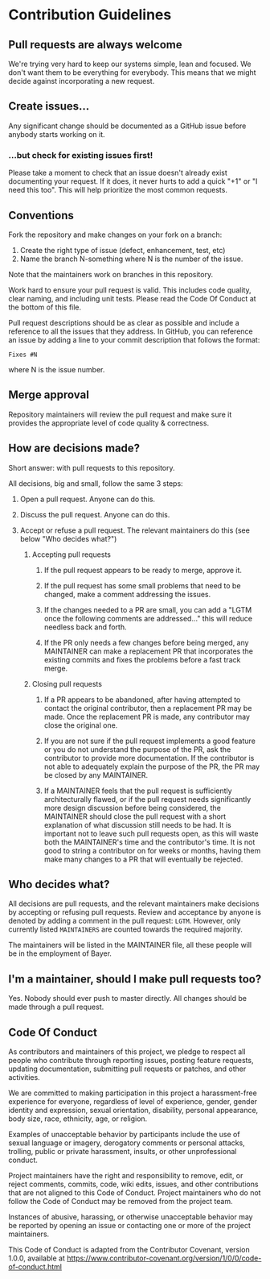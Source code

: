 # Contribution Guidelines

## Pull requests are always welcome

We're trying very hard to keep our systems simple, lean and focused. We don't want them to be everything for everybody.
This means that we might decide
against incorporating a new request.

## Create issues...

Any significant change should be documented as a GitHub issue before anybody starts working on it.

### ...but check for existing issues first!

Please take a moment to check that an issue doesn't already exist documenting your request. If it does, it never hurts
to add a quick "+1" or "I need this too". This will help prioritize the most common requests.

## Conventions

Fork the repository and make changes on your fork on a branch:

1. Create the right type of issue (defect, enhancement, test, etc)
2. Name the branch N-something where N is the number of the issue.

Note that the maintainers work on branches in this repository.

Work hard to ensure your pull request is valid. This includes code quality, clear naming, and including unit tests.
Please read the Code Of Conduct at the bottom of this file.

Pull request descriptions should be as clear as possible and include a reference to all the issues that they address. In
GitHub, you can reference an
issue by adding a line to your commit description that follows the format:

`Fixes #N`

where N is the issue number.

## Merge approval

Repository maintainers will review the pull request and make sure it provides the appropriate level of code quality &
correctness.

## How are decisions made?

Short answer: with pull requests to this repository.

All decisions, big and small, follow the same 3 steps:

1. Open a pull request. Anyone can do this.

2. Discuss the pull request. Anyone can do this.

3. Accept or refuse a pull request. The relevant maintainers do this (see below "Who decides what?")

    1. Accepting pull requests

        1. If the pull request appears to be ready to merge, approve it.

        2. If the pull request has some small problems that need to be changed, make a comment addressing the issues.

        3. If the changes needed to a PR are small, you can add a "LGTM once the following comments are addressed..."
           this will reduce needless back and forth.

        4. If the PR only needs a few changes before being merged, any MAINTAINER can make a replacement PR that
           incorporates the existing commits and fixes the problems before a fast track merge.

    2. Closing pull requests

        1. If a PR appears to be abandoned, after having attempted to contact the original contributor, then a
           replacement PR may be made. Once the replacement PR is made, any contributor may close the original one.

        2. If you are not sure if the pull request implements a good feature or you do not understand the purpose of the
           PR, ask the contributor to provide more documentation. If the contributor is not able to adequately explain
           the purpose of the PR, the PR may be closed by any MAINTAINER.

        3. If a MAINTAINER feels that the pull request is sufficiently architecturally flawed, or if the pull request
           needs significantly more design discussion before being considered, the MAINTAINER should close the pull
           request with a short explanation of what discussion still needs to be had. It is important not to leave such
           pull requests open, as this will waste both the MAINTAINER's time and the contributor's time. It is not good
           to string a contributor on for weeks or months, having them make many changes to a PR that will eventually be
           rejected.

## Who decides what?

All decisions are pull requests, and the relevant maintainers make decisions by accepting or refusing pull requests.
Review and acceptance by anyone is
denoted by adding a comment in the pull request: `LGTM`. However, only currently listed `MAINTAINERS` are counted
towards the required majority.

The maintainers will be listed in the MAINTAINER file, all these people will be in the employment of Bayer.

## I'm a maintainer, should I make pull requests too?

Yes. Nobody should ever push to master directly. All changes should be made through a pull request.

## Code Of Conduct

As contributors and maintainers of this project, we pledge to respect all people who contribute through reporting
issues, posting feature requests, updating documentation, submitting pull requests or patches, and other activities.

We are committed to making participation in this project a harassment-free experience for everyone, regardless of level
of experience, gender, gender identity and expression, sexual orientation, disability, personal appearance, body size,
race, ethnicity, age, or religion.

Examples of unacceptable behavior by participants include the use of sexual language or imagery, derogatory comments or
personal attacks, trolling, public or private harassment, insults, or other unprofessional conduct.

Project maintainers have the right and responsibility to remove, edit, or reject comments, commits, code, wiki edits,
issues, and other contributions that are not aligned to this Code of Conduct. Project maintainers who do not follow the
Code of Conduct may be removed from the project team.

Instances of abusive, harassing, or otherwise unacceptable behavior may be reported by opening an issue or contacting
one or more of the project maintainers.

This Code of Conduct is adapted from the Contributor Covenant, version 1.0.0, available
at https://www.contributor-covenant.org/version/1/0/0/code-of-conduct.html